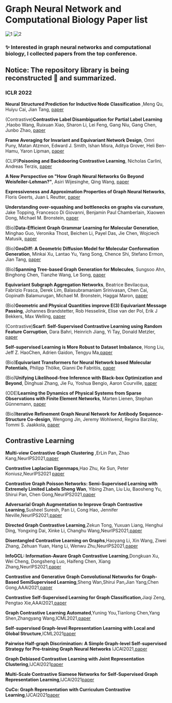 # Graph Neural Network and Computational Biology Paper list
![1](https://img.shields.io/badge/license-MIT-blue.svg) ![2](https://img.shields.io/badge/Student-1-green.svg)
### :sparkles: Interested in graph neural networks and computational biology, I collected papers from the top conference.

## Notice: The repository library is being reconstructed :construction: and summarized.
### ICLR 2022
**Neural Structured Prediction for Inductive Node Classification** ,Meng Qu, Huiyu Cai, Jian Tang, [paper](https://openreview.net/forum?id=YWNAX0caEjI)

(Contrastive)**Contrastive Label Disambiguation for Partial Label Learning** ,Haobo Wang, Ruixuan Xiao, Sharon Li, Lei Feng, Gang Niu, Gang Chen, Junbo Zhao, [paper](https://openreview.net/forum?id=EhYjZy6e1gJ)

**Frame Averaging for Invariant and Equivariant Network Design**, Omri Puny, Matan Atzmon, Edward J. Smith, Ishan Misra, Aditya Grover, Heli Ben-Hamu, Yaron Lipman, [paper](https://openreview.net/forum?id=zIUyj55nXR)

(CLIP)**Poisoning and Backdooring Contrastive Learning**, Nicholas Carlini, Andreas Terzis, [paper](https://openreview.net/forum?id=iC4UHbQ01Mp)

**A New Perspective on "How Graph Neural Networks Go Beyond Weisfeiler-Lehman?"**, Asiri Wijesinghe, Qing Wang, [paper](https://openreview.net/forum?id=uxgg9o7bI_3)

**Expressiveness and Approximation Properties of Graph Neural Networks**, Floris Geerts, Juan L Reutter, [paper](https://openreview.net/forum?id=wIzUeM3TAU)

**Understanding over-squashing and bottlenecks on graphs via curvature**, Jake Topping, Francesco Di Giovanni, Benjamin Paul Chamberlain, Xiaowen Dong, Michael M. Bronstein, [paper](https://openreview.net/forum?id=7UmjRGzp-A)

(Bio)**Data-Efficient Graph Grammar Learning for Molecular Generation**, Minghao Guo, Veronika Thost, Beichen Li, Payel Das, Jie Chen, Wojciech Matusik, [paper](https://openreview.net/forum?id=l4IHywGq6a)

(Bio)**GeoDiff: A Geometric Diffusion Model for Molecular Conformation Generation**, Minkai Xu, Lantao Yu, Yang Song, Chence Shi, Stefano Ermon, Jian Tang, [paper](https://openreview.net/forum?id=PzcvxEMzvQC)

(Bio)**Spanning Tree-based Graph Generation for Molecules**, Sungsoo Ahn, Binghong Chen, Tianzhe Wang, Le Song, [paper](https://openreview.net/forum?id=w60btE_8T2m)

**Equivariant Subgraph Aggregation Networks**, Beatrice Bevilacqua, Fabrizio Frasca, Derek Lim, Balasubramaniam Srinivasan, Chen Cai, Gopinath Balamurugan, Michael M. Bronstein, Haggai Maron, [paper](https://openreview.net/forum?id=dFbKQaRk15w)

(Bio)**Geometric and Physical Quantities improve E(3) Equivariant Message Passing**, Johannes Brandstetter, Rob Hesselink, Elise van der Pol, Erik J Bekkers, Max Welling, [paper](https://openreview.net/forum?id=_xwr8gOBeV1)

(Contrastive)**Scarf: Self-Supervised Contrastive Learning using Random Feature Corruption**, Dara Bahri, Heinrich Jiang, Yi Tay, Donald Metzler, [paper](https://openreview.net/forum?id=CuV_qYkmKb3)

**Self-supervised Learning is More Robust to Dataset Imbalance**, Hong Liu, Jeff Z. HaoChen, Adrien Gaidon, Tengyu Ma,[paper](https://openreview.net/forum?id=4AZz9osqrar)

(Bio)**Equivariant Transformers for Neural Network based Molecular Potentials**, Philipp Thölke, Gianni De Fabritiis, [paper](https://openreview.net/forum?id=zNHzqZ9wrRB)

(Bio)**Unifying Likelihood-free Inference with Black-box Optimization and Beyond**, Dinghuai Zhang, Jie Fu, Yoshua Bengio, Aaron Courville, [paper](https://openreview.net/forum?id=1HxTO6CTkz)

(ODE)**Learning the Dynamics of Physical Systems from Sparse Observations with Finite Element Networks**, Marten Lienen, Stephan Günnemann, [paper](https://openreview.net/forum?id=HFmAukZ-k-2)

(Bio)**Iterative Refinement Graph Neural Network for Antibody Sequence-Structure Co-design**, Wengong Jin, Jeremy Wohlwend, Regina Barzilay, Tommi S. Jaakkola, [paper](https://openreview.net/forum?id=LI2bhrE_2A)











## Contrastive Learning
**Multi-view Contrastive Graph Clustering** ,ErLin Pan, Zhao Kang,NeurIPS2021,[paper](https://proceedings.neurips.cc/paper/2021/file/10c66082c124f8afe3df4886f5e516e0-Paper.pdf)

**Contrastive Laplacian Eigenmaps**,Hao Zhu, Ke Sun, Peter Koniusz,NeurIPS2021 [paper](https://proceedings.neurips.cc/paper/2021/file/2d1b2a5ff364606ff041650887723470-Paper.pdf)

**Contrastive Graph Poisson Networks: Semi-Supervised Learning with Extremely Limited Labels Sheng Wan**, Yibing Zhan, Liu Liu, Baosheng Yu, Shirui Pan, Chen Gong,NeurIPS2021,[paper](https://proceedings.neurips.cc/paper/2021/file/31c0b36aef265d9221af80872ceb62f9-Paper.pdf)

**Adversarial Graph Augmentation to Improve Graph Contrastive Learning**,Susheel Suresh, Pan Li, Cong Hao, Jennifer Neville,NeurIPS2021,[paper](https://proceedings.neurips.cc/paper/2021/file/854f1fb6f65734d9e49f708d6cd84ad6-Paper.pdf)

**Directed Graph Contrastive Learning**,Zekun Tong, Yuxuan Liang, Henghui Ding, Yongxing Dai, Xinke Li, Changhu Wang,NeurIPS2021,[paper](https://proceedings.neurips.cc/paper/2021/file/a3048e47310d6efaa4b1eaf55227bc92-Paper.pdf)

**Disentangled Contrastive Learning on Graphs**,Haoyang Li, Xin Wang, Ziwei Zhang, Zehuan Yuan, Hang Li, Wenwu Zhu,NeurIPS2021,[paper](https://proceedings.neurips.cc/paper/2021/file/b6cda17abb967ed28ec9610137aa45f7-Paper.pdf)

**InfoGCL: Information-Aware Graph Contrastive Learning**,Dongkuan Xu, Wei Cheng, Dongsheng Luo, Haifeng Chen, Xiang Zhang,NeurIPS2021,[paper](https://proceedings.neurips.cc/paper/2021/file/ff1e68e74c6b16a1a7b5d958b95e120c-Paper.pdf)

**Contrastive and Generative Graph Convolutional Networks for Graph-Based SemiSupervised Learning**,Sheng Wan,Shirui Pan,Jian Yang,Chen Gong,AAAI2021,[paper](https://arxiv.org/pdf/2009.07111.pdf)

**Contrastive Self-Supervised Learning for Graph Classification**,Jiaqi Zeng, Pengtao Xie,AAAI2021,[paper](https://arxiv.org/pdf/2009.05923.pdf)

**Graph Contrastive Learning Automated**,Yuning You,Tianlong Chen,Yang Shen,Zhangyang Wang,ICML2021,[paper](https://arxiv.org/abs/2106.07594)

**Self-supervised Graph-level Representation Learning with Local and Global Structure**,ICML2021[paper](https://arxiv.org/pdf/2106.04113)

**Pairwise Half-graph Discrimination: A Simple Graph-level Self-supervised Strategy for Pre-training Graph Neural Networks** IJCAI2021,[paper](https://www.ijcai.org/proceedings/2021/0371.pdf)

**Graph Debiased Contrastive Learning with Joint Representation Clustering**,IJCAI2021[paper](https://www.ijcai.org/proceedings/2021/0473.pdf)

**Multi-Scale Contrastive Siamese Networks for Self-Supervised Graph Representation Learning**,IJCAI2021[paper](https://www.ijcai.org/proceedings/2021/0204.pdf)

**CuCo: Graph Representation with Curriculum Contrastive Learning**,IJCAI2021[paper](https://www.ijcai.org/proceedings/2021/0317.pdf)

